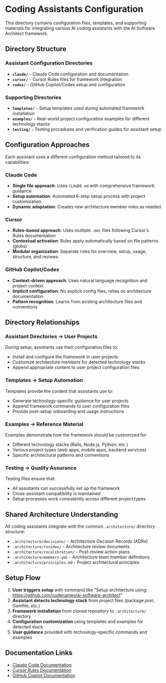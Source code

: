 # Coding Assistants Configuration

This directory contains configuration files, templates, and supporting materials for integrating various AI coding assistants with the AI Software Architect framework.

## Directory Structure

### Assistant Configuration Directories
- **`claude/`** - Claude Code configuration and documentation
- **`cursor/`** - Cursor Rules files for framework integration  
- **`codex/`** - GitHub Copilot/Codex setup and configuration

### Supporting Directories
- **`templates/`** - Setup templates used during automated framework installation
- **`examples/`** - Real-world project configuration examples for different technology stacks
- **`testing/`** - Testing procedures and verification guides for assistant setup

## Configuration Approaches

Each assistant uses a different configuration method tailored to its capabilities:

### Claude Code
- **Single file approach**: Uses `CLAUDE.md` with comprehensive framework guidance
- **Setup automation**: Automated 6-step setup process with project customization
- **Dynamic adaptation**: Creates new architecture member roles as needed

### Cursor  
- **Rules-based approach**: Uses multiple `.mdc` files following Cursor's Rules documentation
- **Contextual activation**: Rules apply automatically based on file patterns (globs)
- **Modular organization**: Separate rules for overview, setup, usage, structure, and reviews

### GitHub Copilot/Codex
- **Context-driven approach**: Uses natural language recognition and project context
- **Implicit configuration**: No explicit config files, relies on architecture documentation
- **Pattern recognition**: Learns from existing architecture files and conventions

## Directory Relationships

### Assistant Directories → User Projects
During setup, assistants use their configuration files to:
- Install and configure the framework in user projects
- Customize architecture members for detected technology stacks
- Append appropriate content to user project configuration files

### Templates → Setup Automation
Templates provide the content that assistants use to:
- Generate technology-specific guidance for user projects
- Append framework commands to user configuration files
- Provide post-setup onboarding and usage instructions

### Examples → Reference Material
Examples demonstrate how the framework should be customized for:
- Different technology stacks (Rails, Node.js, Python, etc.)
- Various project types (web apps, mobile apps, backend services)
- Specific architectural patterns and conventions

### Testing → Quality Assurance
Testing files ensure that:
- All assistants can successfully set up the framework
- Cross-assistant compatibility is maintained
- Setup processes work consistently across different project types

## Shared Architecture Understanding

All coding assistants integrate with the common `.architecture/` directory structure:

- `.architecture/decisions/` - Architecture Decision Records (ADRs)
- `.architecture/reviews/` - Architecture review documents
- `.architecture/recalibration/` - Post-review action plans
- `.architecture/members.yml` - Architecture team member definitions
- `.architecture/principles.md` - Project architectural principles

## Setup Flow

1. **User triggers setup** with command like "Setup architecture using: https://github.com/codenamev/ai-software-architect"
2. **Assistant detects technology stack** from project files (package.json, Gemfile, etc.)
3. **Framework installation** from cloned repository to `.architecture/` directory
4. **Configuration customization** using templates and examples for detected stack
5. **User guidance** provided with technology-specific commands and examples

## Documentation Links

- [Claude Code Documentation](https://docs.anthropic.com/en/docs/claude-code)
- [Cursor Rules Documentation](https://docs.cursor.com/context/rules)
- [GitHub Copilot Documentation](https://docs.github.com/en/copilot)